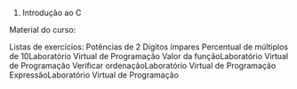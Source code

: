 01. Introdução ao C

Material do curso:


Listas de exercícios: 
Potências de 2
Dígitos ímpares
Percentual de múltiplos de 10Laboratório Virtual de Programação 
Valor da funçãoLaboratório Virtual de Programação 
Verificar ordenaçãoLaboratório Virtual de Programação 
ExpressãoLaboratório Virtual de Programação

